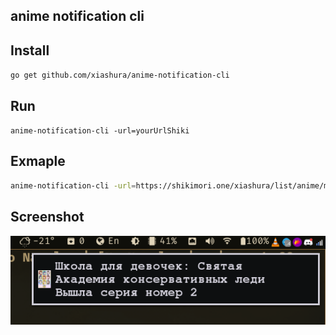 ## anime notification cli



## Install 
```go get github.com/xiashura/anime-notification-cli```
## Run

``` anime-notification-cli -url=yourUrlShiki ```

## Exmaple 
```bash 
anime-notification-cli -url=https://shikimori.one/xiashura/list/anime/mylist/watching,rewatching/order-by/rate_score 
```

## Screenshot
 ![alt text](./2021-01-04_21-15.png "Title")
